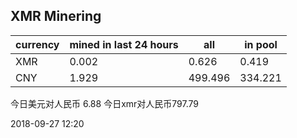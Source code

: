 ## XMR Minering

|currency|mined in last 24 hours|all|in pool|
|---|---|---|---|
|XMR|0.002|0.626|0.419|
|CNY|1.929|499.496|334.221|

今日美元对人民币 6.88	今日xmr对人民币797.79


2018-09-27 12:20